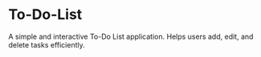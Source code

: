 # To-Do-List
A simple and interactive To-Do List application. Helps users add, edit, and delete tasks efficiently.
